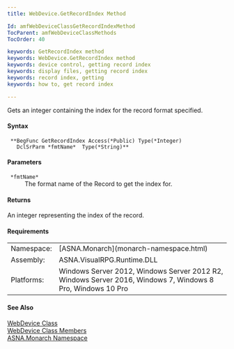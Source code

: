 ```yaml
---
title: WebDevice.GetRecordIndex Method

Id: amfWebDeviceClassGetRecordIndexMethod
TocParent: amfWebDeviceClassMethods
TocOrder: 40

keywords: GetRecordIndex method
keywords: WebDevice.GetRecordIndex method
keywords: device control, getting record index
keywords: display files, getting record index
keywords: record index, getting
keywords: how to, get record index

---
```


Gets an integer containing the index for the record format specified.

#### Syntax
<pre class="prettyprint"><code class="avr"> **BegFunc GetRecordIndex Access(*Public) Type(*Integer)
   DclSrParm *fmtName*  Type(*String)**       </code></pre>

#### Parameters
<dl>
        <dt>
          <code> *fmtName* </code>
        </dt>
        <dd>The format name of the Record to get the index
        for.</dd>
</dl>  

<!--mine -->

#### Returns
An integer representing the index of the record.
<!-- -->

#### Requirements
<table class="dttable" cellspacing="0" cellpadding="4" width="60%">
           <colgroup>
            <col width="15%" style="font-weight:bold" />
            <col width="85%" />
          </colgroup>
          <tr>
            <td>Namespace:</td>
            <td>[ASNA.Monarch](monarch-namespace.html)</td>
          </tr>
          <tr>
            <td>Assembly:</td>
            <td>ASNA.VisualRPG.Runtime.DLL</td>
          </tr>
         <tr>
            <td>Platforms:</td>
            <td> Windows Server 2012, Windows Server 2012 R2, Windows Server 2016,  Windows 7, Windows 8 Pro, Windows 10 Pro</td>
         </tr>
</table>

#### See Also
[WebDevice Class](web-device-class.html) <br /> [ WebDevice Class Members](web-device-class-members.html) <br /> [ASNA.Monarch Namespace](monarch-namespace.html) 
